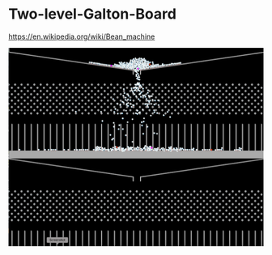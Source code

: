 # Two-level-Galton-Board

https://en.wikipedia.org/wiki/Bean_machine

![Image alt](https://github.com/piton1/Two-level-Galton-Board/blob/main/process.png)
